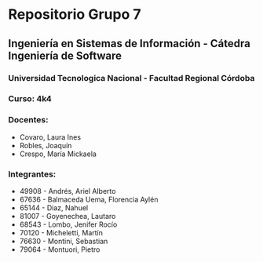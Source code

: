 # Repositorio Grupo 7
## Ingeniería en Sistemas de Información - Cátedra Ingeniería de Software
### Universidad Tecnologica Nacional - Facultad Regional Córdoba
### Curso: 4k4

### Docentes:
* Covaro, Laura Ines
* Robles, Joaquín
* Crespo, María Mickaela

### Integrantes:
* 49908 - Andrés, Ariel Alberto
* 67636 - Balmaceda Uema, Florencia Aylén
* 65144 - Diaz, Nahuel
* 81007 - Goyenechea, Lautaro
* 68543 - Lombo, Jenifer Rocío
* 70120 - Micheletti, Martín
* 76630 - Montini, Sebastian
* 79064 - Montuori, Pietro
